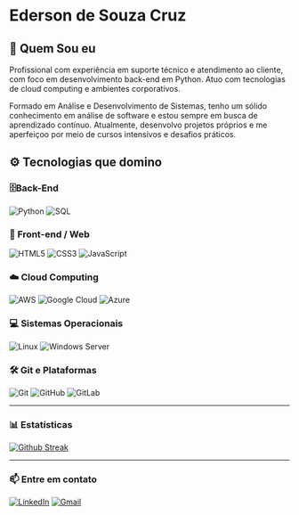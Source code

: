 # Ederson de Souza Cruz

## 🧠 Quem Sou eu

Profissional com experiência em suporte técnico e atendimento ao cliente, com foco em desenvolvimento back-end em Python. Atuo com tecnologias de cloud computing e ambientes corporativos.

Formado em Análise e Desenvolvimento de Sistemas, tenho um sólido conhecimento em análise de software e estou sempre em busca de aprendizado contínuo. Atualmente, desenvolvo projetos próprios e me aperfeiçoo por meio de cursos intensivos e desafios práticos.


## ⚙️ Tecnologias que domino

### 🗄️Back-End

![Python](https://img.shields.io/badge/python-3670A0?style=for-the-badge&logo=python&logoColor=ffdd54)
![SQL](https://img.shields.io/badge/SQL-4479A1?style=for-the-badge&logo=mysql&logoColor=white)

### 🎨 Front-end / Web  

![HTML5](https://img.shields.io/badge/HTML5-E34F26?style=for-the-badge&logo=html5&logoColor=white)
![CSS3](https://img.shields.io/badge/CSS3-1572B6?style=for-the-badge&logo=css3&logoColor=white)
![JavaScript](https://img.shields.io/badge/javascript-F7DF1E?style=for-the-badge&logo=javascript&logoColor=black)

### ☁️ Cloud Computing

![AWS](https://img.shields.io/badge/AWS-232F3E?style=for-the-badge&logo=amazonaws&logoColor=white)
![Google Cloud](https://img.shields.io/badge/google_cloud-4285F4?style=for-the-badge&logo=googlecloud&logoColor=white)
![Azure](https://img.shields.io/badge/azure-0078D4?style=for-the-badge&logo=microsoftazure&logoColor=white)

### 💻 Sistemas Operacionais 

![Linux](https://img.shields.io/badge/Linux-FCC624?style=for-the-badge&logo=linux&logoColor=black)
![Windows Server](https://img.shields.io/badge/Windows_Server-0078D7?style=for-the-badge&logo=windowsserver&logoColor=white)

### 🛠️ Git e Plataformas

![Git](https://img.shields.io/badge/git-F05032?style=for-the-badge&logo=git&logoColor=white)
![GitHub](https://img.shields.io/badge/github-181717?style=for-the-badge&logo=github&logoColor=white)
![GitLab](https://img.shields.io/badge/gitlab-FCA121?style=for-the-badge&logo=gitlab&logoColor=white)

---

### 📊 Estatísticas

[![Github Streak](https://github-readme-streak-stats.herokuapp.com/?user=edersoncruz&theme=tokyonight&hide_border=false&card_height=100)](https://github.com/edersoncruz)

---

### 📫 Entre em contato

[![LinkedIn](https://img.shields.io/badge/LinkedIn-blue?style=for-the-badge&logo=linkedin&logoColor=white)](https://linkedin.com/in/edersoncruz)
[![Gmail](https://img.shields.io/badge/Gmail-D14836?style=for-the-badge&logo=gmail&logoColor=white)](mailto:edersoncruz1337@gmail.com)

